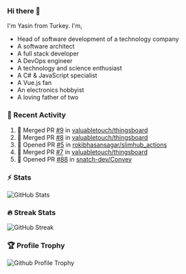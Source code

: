 ### Hi there 👋
I'm Yasin from Turkey. I'm,

* Head of software development of a technology company
* A software architect
* A full stack developer
* A DevOps engineer
* A technology and science enthusiast
* A C# & JavaScript specialist
* A Vue.js fan
* An electronics hobbyist
* A loving father of two

### 🧾 Recent Activity
<!--START_SECTION:activity-->
1. 🎉 Merged PR [#9](https://github.com/valuabletouch/thingsboard/pull/9) in [valuabletouch/thingsboard](https://github.com/valuabletouch/thingsboard)
2. 🎉 Merged PR [#8](https://github.com/valuabletouch/thingsboard/pull/8) in [valuabletouch/thingsboard](https://github.com/valuabletouch/thingsboard)
3. 💪 Opened PR [#5](https://github.com/rokibhasansagar/slimhub_actions/pull/5) in [rokibhasansagar/slimhub_actions](https://github.com/rokibhasansagar/slimhub_actions)
4. 🎉 Merged PR [#7](https://github.com/valuabletouch/thingsboard/pull/7) in [valuabletouch/thingsboard](https://github.com/valuabletouch/thingsboard)
5. 💪 Opened PR [#88](https://github.com/snatch-dev/Convey/pull/88) in [snatch-dev/Convey](https://github.com/snatch-dev/Convey)
<!--END_SECTION:activity-->

### ⚡ Stats
![GitHub Stats][stats]

### 🔥 Streak Stats
![GitHub Streak][streak]

### 🏆 Profile Trophy
![Github Profile Trophy][trophy]

[website]: https://mehyaa.github.io
[profile]: https://github.com/mehyaa
[stats]: https://github-readme-stats.vercel.app/api?username=mehyaa&show_icons=true&count_private=true&theme=vue
[streak]: https://github-readme-streak-stats.herokuapp.com?user=mehyaa&theme=vue&hide_border=true&date_format=j%20M%5B%20Y%5D&background=transparent
[trophy]: https://github-profile-trophy.vercel.app/?username=mehyaa&theme=vue&no-frame=true&column=3&margin-w=16&margin-h=16


<!--
**mehyaa/mehyaa** is a ✨ _special_ ✨ repository because its `README.md` (this file) appears on your GitHub profile.

Here are some ideas to get you started:

- 🔭 I’m currently working on ...
- 🌱 I’m currently learning ...
- 👯 I’m looking to collaborate on ...
- 🤔 I’m looking for help with ...
- 💬 Ask me about ...
- 📫 How to reach me: ...
- 😄 Pronouns: ...
- ⚡ Fun fact: ...
-->
